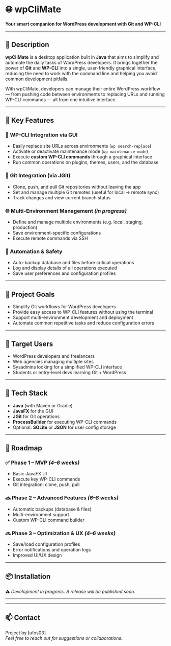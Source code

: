 # 🌐 wpCliMate

**Your smart companion for WordPress development with Git and WP-CLI**

---

## 📖 Description

**wpCliMate** is a desktop application built in **Java** that aims to simplify and automate the daily tasks of WordPress developers. It brings together the power of **Git** and **WP-CLI** into a single, user-friendly graphical interface, reducing the need to work with the command line and helping you avoid common development pitfalls.

With wpCliMate, developers can manage their entire WordPress workflow — from pushing code between environments to replacing URLs and running WP-CLI commands — all from one intuitive interface.

---

## 🚀 Key Features

### 🔧 WP-CLI Integration via GUI
- Easily replace site URLs across environments (`wp search-replace`)
- Activate or deactivate maintenance mode (`wp maintenance-mode`)
- Execute **custom WP-CLI commands** through a graphical interface
- Run common operations on plugins, themes, users, and the database

### 🔁 Git Integration (via JGit)
- Clone, push, and pull Git repositories without leaving the app
- Set and manage multiple Git remotes (useful for local → remote sync)
- Track changes and view current branch status

### 🌐 Multi-Environment Management *(in progress)*
- Define and manage multiple environments (e.g. local, staging, production)
- Save environment-specific configurations
- Execute remote commands via SSH

### 🧠 Automation & Safety
- Auto-backup database and files before critical operations
- Log and display details of all operations executed
- Save user preferences and configuration profiles

---

## 🎯 Project Goals
- Simplify Git workflows for WordPress developers
- Provide easy access to WP-CLI features without using the terminal
- Support multi-environment development and deployment
- Automate common repetitive tasks and reduce configuration errors

---

## 👥 Target Users
- WordPress developers and freelancers
- Web agencies managing multiple sites
- Sysadmins looking for a simplified WP-CLI interface
- Students or entry-level devs learning Git + WordPress

---

## 🧰 Tech Stack

- **Java** (with Maven or Gradle)
- **JavaFX** for the GUI
- **JGit** for Git operations
- **ProcessBuilder** for executing WP-CLI commands
- Optional: **SQLite** or **JSON** for user config storage

---

## 📅 Roadmap

### ✅ Phase 1 – MVP *(4–6 weeks)*
- Basic JavaFX UI
- Execute key WP-CLI commands
- Git integration: clone, push, pull

### 🔜 Phase 2 – Advanced Features *(6–8 weeks)*
- Automatic backups (database & files)
- Multi-environment support
- Custom WP-CLI command builder

### 🔜 Phase 3 – Optimization & UX *(4–6 weeks)*
- Save/load configuration profiles
- Error notifications and operation logs
- Improved UI/UX design

---

## 📦 Installation

⚠️ *Development in progress. A release will be published soon.*

---

---

## 📫 Contact

Project by [ufos03]  
*Feel free to reach out for suggestions or collaborations.*

